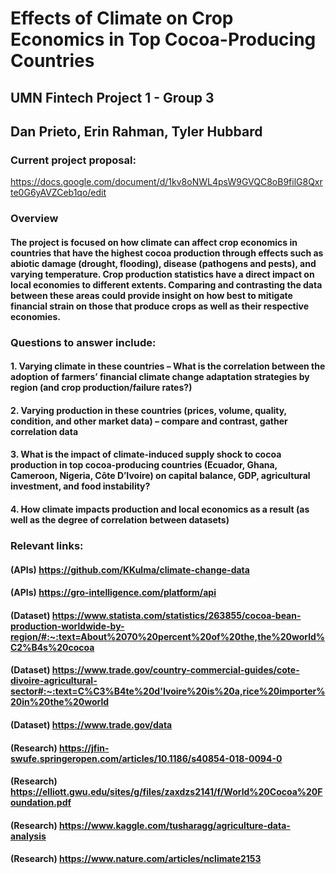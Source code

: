 # Effects of Climate on Crop Economics in Top Cocoa-Producing Countries
## UMN Fintech Project 1 - Group 3
## Dan Prieto, Erin Rahman, Tyler Hubbard

### Current project proposal:
https://docs.google.com/document/d/1kv8oNWL4psW9GVQC8oB9filG8Qxrte0G6yAVZCeb1qo/edit


### Overview
#### The project is focused on how climate can affect crop economics in countries that have the highest cocoa production through effects such as abiotic damage (drought, flooding), disease (pathogens and pests), and varying temperature. Crop production statistics have a direct impact on local economies to different extents. Comparing and contrasting the data between these areas could provide insight on how best to mitigate financial strain on those that produce crops as well as their respective economies.

### Questions to answer include:
#### 1. Varying climate in these countries – What is the correlation between the adoption of farmers’ financial climate change adaptation strategies by region (and crop production/failure rates?)
#### 2. Varying production in these countries (prices, volume, quality, condition, and other market data) – compare and contrast, gather correlation data
#### 3. What is the impact of climate-induced supply shock to cocoa production in top cocoa-producing countries (Ecuador, Ghana, Cameroon, Nigeria, Côte D’Ivoire) on capital balance, GDP, agricultural investment, and food instability?
#### 4. How climate impacts production and local economics as a result (as well as the degree of correlation between datasets)


### Relevant links:
#### (APIs) https://github.com/KKulma/climate-change-data
#### (APIs) https://gro-intelligence.com/platform/api
#### (Dataset) https://www.statista.com/statistics/263855/cocoa-bean-production-worldwide-by-region/#:~:text=About%2070%20percent%20of%20the,the%20world%C2%B4s%20cocoa
#### (Dataset) https://www.trade.gov/country-commercial-guides/cote-divoire-agricultural-sector#:~:text=C%C3%B4te%20d'Ivoire%20is%20a,rice%20importer%20in%20the%20world
#### (Dataset) https://www.trade.gov/data
#### (Research) https://jfin-swufe.springeropen.com/articles/10.1186/s40854-018-0094-0
#### (Research) https://elliott.gwu.edu/sites/g/files/zaxdzs2141/f/World%20Cocoa%20Foundation.pdf 
#### (Research) https://www.kaggle.com/tusharagg/agriculture-data-analysis
#### (Research) https://www.nature.com/articles/nclimate2153
